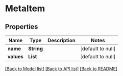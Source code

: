 # MetaItem
## Properties

| Name | Type | Description | Notes |
|------------ | ------------- | ------------- | -------------|
| **name** | **String** |  | [default to null] |
| **values** | **List** |  | [default to null] |

[[Back to Model list]](../README.md#documentation-for-models) [[Back to API list]](../README.md#documentation-for-api-endpoints) [[Back to README]](../README.md)

